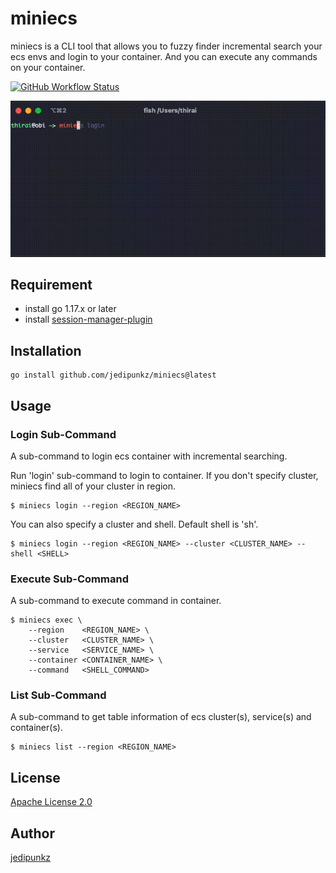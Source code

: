 # miniecs

miniecs is a CLI tool that allows you to fuzzy finder incremental search your ecs envs and login to your container. And you can execute any commands on your container.

[![GitHub Workflow Status](https://img.shields.io/github/workflow/status/jedipunkz/miniecs/Go-CI?style=flat-square)](https://github.com/jedipunkz/miniecs/actions?query=workflow%3AGo-CI)

<img src="https://raw.githubusercontent.com/jedipunkz/miniecs/main/pix/miniecs.gif">

## Requirement

- install go 1.17.x or later
- install [session-manager-plugin](https://docs.aws.amazon.com/ja_jp/systems-manager/latest/userguide/session-manager-working-with-install-plugin.html)

## Installation

```shell
go install github.com/jedipunkz/miniecs@latest
```

## Usage

### Login Sub-Command

A sub-command to login ecs container with incremental searching.

Run 'login' sub-command to login to container. If you don't specify cluster, miniecs find all of your cluster in region.

```shell
$ miniecs login --region <REGION_NAME>
```

You can also specify a cluster and shell. Default shell is 'sh'.

```shell
$ miniecs login --region <REGION_NAME> --cluster <CLUSTER_NAME> --shell <SHELL>
```

### Execute Sub-Command

A sub-command to execute command in container.

```shell
$ miniecs exec \
    --region    <REGION_NAME> \
    --cluster   <CLUSTER_NAME> \
    --service   <SERVICE_NAME> \
    --container <CONTAINER_NAME> \
    --command   <SHELL_COMMAND>
```

### List Sub-Command

A sub-command to get table information of ecs cluster(s), service(s) and container(s).

```shell
$ miniecs list --region <REGION_NAME>
```

## License

[Apache License 2.0](https://github.com/jedipunkz/awscreds/blob/main/LICENSE)

## Author

[jedipunkz](https://twitter.com/jedipunkz)
